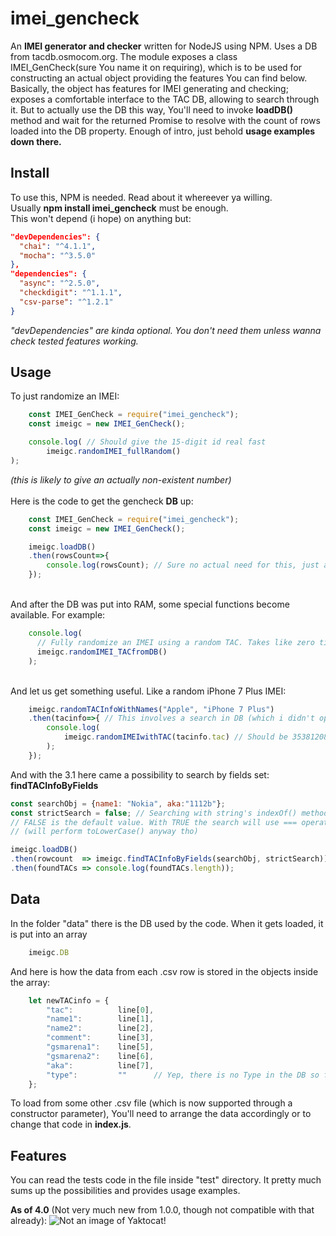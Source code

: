 # imei_gencheck
An **IMEI generator and checker** written for NodeJS using NPM. Uses a DB from tacdb.osmocom.org.
The module exposes a class IMEI_GenCheck(sure You name it on requiring), which is to be used 
for constructing an actual object providing the features You can find below. Basically, the
object has features for IMEI generating and checking; exposes a comfortable interface to the TAC DB,
allowing to search through it. But to actually use the DB this way, You'll need to invoke **loadDB()**
method and wait for the returned Promise to resolve with the count of rows loaded into the DB property.
Enough of intro, just behold **usage examples down there.**

## Install
To use this, NPM is needed. Read about it whereever ya willing.<br/>
Usually **npm install imei_gencheck** must be enough.<br/>
This won't depend (i hope) on anything but:

```json
"devDependencies": {
  "chai": "^4.1.1",
  "mocha": "^3.5.0"
},
"dependencies": {
  "async": "^2.5.0",
  "checkdigit": "^1.1.1",
  "csv-parse": "^1.2.1"
}
```
_"devDependencies" are kinda optional. You don't need them unless wanna check tested features working._

## Usage

To just randomize an IMEI:
```js
    const IMEI_GenCheck = require("imei_gencheck");
    const imeigc = new IMEI_GenCheck();

    console.log( // Should give the 15-digit id real fast
        imeigc.randomIMEI_fullRandom()
);
```
_(this is likely to give an actually non-existent number)_
<br /><br />
Here is the code to get the gencheck **DB** up:
```js
    const IMEI_GenCheck = require("imei_gencheck");
    const imeigc = new IMEI_GenCheck();

    imeigc.loadDB()
    .then(rowsCount=>{
        console.log(rowsCount); // Sure no actual need for this, just a way to test that all gone well.
    });
```
<br />
And after the DB was put into RAM, some special functions become available. For example:

```js
    console.log(
      // Fully randomize an IMEI using a random TAC. Takes like zero time so not async.
      imeigc.randomIMEI_TACfromDB()
    );
```
<br />
And let us get something useful. Like a random iPhone 7 Plus IMEI:

```js
    imeigc.randomTACInfoWithNames("Apple", "iPhone 7 Plus")
    .then(tacinfo=>{ // This involves a search in DB (which i didn't optimize (yet?) at all), so it's async:
        console.log(
            imeigc.randomIMEIwithTAC(tacinfo.tac) // Should be 35381208xxxxxxx
        );
    });
```

And with the 3.1 here came a possibility to search by fields set:
**findTACInfoByFields**
```js
const searchObj = {name1: "Nokia", aka:"1112b"};
const strictSearch = false; // Searching with string's indexOf() method
// FALSE is the default value. With TRUE the search will use === operator
// (will perform toLowerCase() anyway tho)

imeigc.loadDB()
.then(rowcount  => imeigc.findTACInfoByFields(searchObj, strictSearch))
.then(foundTACs => console.log(foundTACs.length));
```

## Data
In the folder "data" there is the DB used by the code. When it gets loaded, it is put into an array
```js
    imeigc.DB
```
And here is how the data from each .csv row is stored in the objects inside the array:
```js
    let newTACinfo = {
        "tac":          line[0],
        "name1":        line[1],
        "name2":        line[2],
        "comment":      line[3],
        "gsmarena1":    line[5],
        "gsmarena2":    line[6],
        "aka":          line[7],
        "type":         ""      // Yep, there is no Type in the DB so far.
    };
```
To load from some other .csv file (which is now supported through a constructor parameter), You'll need to arrange the data accordingly or to change that code in **index.js**.

## Features
You can read the tests code in the file inside "test" directory. It pretty much sums up the possibilities and provides usage examples.

**As of 4.0** (Not very much new from 1.0.0, though not compatible with that already):
![Not an image of Yaktocat!](https://user-images.githubusercontent.com/31159979/30954952-ae1ea8a4-a43a-11e7-8be6-4153a347bc28.PNG)
